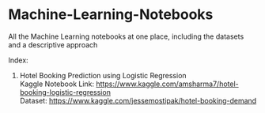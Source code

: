 # Machine-Learning-Notebooks
All the Machine Learning notebooks at one place, including the datasets and a descriptive approach

Index:
1. Hotel Booking Prediction using Logistic Regression  
Kaggle Notebook Link: https://www.kaggle.com/amsharma7/hotel-booking-logistic-regression  
Dataset: https://www.kaggle.com/jessemostipak/hotel-booking-demand
